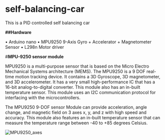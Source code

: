 # self-balancing-car
This is a PID controlled self balancing car 

**##Hardware**

•	Arduino nano
•	MPU9250 9-Axis Gyro + Accelerator + Magnetometer Sensor
•	L298n Motor driver

#**MPU-9250 sensor module**

MPU9250 is a multi-purpose sensor that is based on the Micro Electro Mechanical Systems architecture (MEMS). The MPU9250 is a 9 DOF real-time motion tracking device. It contains a 3D Gyroscope, 3D magnetometer, and 3D accelerometer. It has a very small high-performance IC that has a 16-bit analog-to-digital converter. This module also has an in-built temperature sensor. This module uses an I2C communication protocol for interfacing with the microcontrollers.

The MPU9250 9-DOF sensor Module can provide acceleration, angle change, and magnetic field on 3 axes x, y, and z with high speed and accuracy. This module also features an in-built temperature sensor that can measure the temperature range between -40 to +85 degrees Celsius.

![MPU9250_axes](https://user-images.githubusercontent.com/127112210/223312259-ea5c1b18-b653-411a-a805-e605d3161b1a.jpg)
